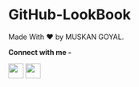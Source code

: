 # GitHub-LookBook


Made With ❤ by MUSKAN GOYAL.




**Connect with me -**

<a href="mailto:muskangoyal05@gmail.com"><img src="Images/mail.png" width="30px" height="30px"></a> 
<a href="https://www.linkedin.com/in/goyalmuskan/"><img src="Images/linkedin.png" width="30px" height="30px"></a>
